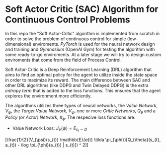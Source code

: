 # Soft Actor Critic (SAC) Algorithm for Continuous Control Problems

In this repo the "Soft Actor-Critic" algorithm is implemented from scratch in order to solve the problem of continuous control for simple (low-dimensional) enviroments. *PyTorch* is used for the neural network design and training and *Gymnasium* (OpenAI Gym) for testing the algorithm with some ready-to-go enviroments. At a later stage we will try to design custom enviroments that come from the field of Process Control.

Soft Actor-Critic is a Deep Reinforcement Learning (DRL) algorithm that aims to find an optimal policy for the agent to utilize inside the state space in order to maximize its reward. The main difference between SAC and other DRL algorithms (like DDPG and Twin Delayed DDPG) is the extra *entropy term* that is added to the loss functions. This ensures that the agent explores the environment more efficiently. 

The algorithms utilizes three types of neural networks, the *Value Network*, $V_{\psi}$, the *Target Value Network*, $V_{\bar{\psi}}$, one or more *Critic Networks*, $Q_{\theta}$ and a *Policy (or Actor) Network*, $\pi_{\phi}$. The respecive loss functions are:

* Value Network Loss: $\displaystyle J_{V}(\psi)=E_{s_{t} \sim D}$


[\frac{1}{2}(V_{\psi}(s_{t}) \mathbb{E}_{a_{t} \tilda \pi_{\phi}}[Q_{\theta}(s_{t}, a_{t}) - \log \pi_{\phi}(a_{t}) | s_{t}]) ^ 2]]
